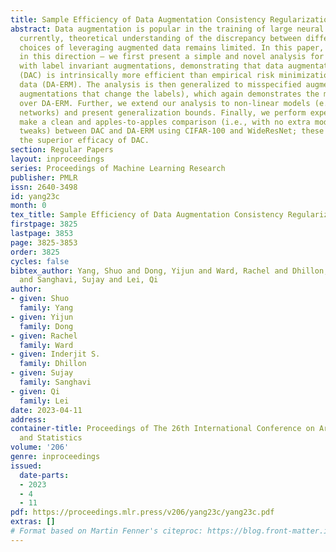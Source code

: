 ```yaml
---
title: Sample Efficiency of Data Augmentation Consistency Regularization
abstract: Data augmentation is popular in the training of large neural networks; however,
  currently, theoretical understanding of the discrepancy between different algorithmic
  choices of leveraging augmented data remains limited. In this paper, we take a step
  in this direction – we first present a simple and novel analysis for linear regression
  with label invariant augmentations, demonstrating that data augmentation consistency
  (DAC) is intrinsically more efficient than empirical risk minimization on augmented
  data (DA-ERM). The analysis is then generalized to misspecified augmentations (i.e.,
  augmentations that change the labels), which again demonstrates the merit of DAC
  over DA-ERM. Further, we extend our analysis to non-linear models (e.g., neural
  networks) and present generalization bounds. Finally, we perform experiments that
  make a clean and apples-to-apples comparison (i.e., with no extra modeling or data
  tweaks) between DAC and DA-ERM using CIFAR-100 and WideResNet; these together demonstrate
  the superior efficacy of DAC.
section: Regular Papers
layout: inproceedings
series: Proceedings of Machine Learning Research
publisher: PMLR
issn: 2640-3498
id: yang23c
month: 0
tex_title: Sample Efficiency of Data Augmentation Consistency Regularization
firstpage: 3825
lastpage: 3853
page: 3825-3853
order: 3825
cycles: false
bibtex_author: Yang, Shuo and Dong, Yijun and Ward, Rachel and Dhillon, Inderjit S.
  and Sanghavi, Sujay and Lei, Qi
author:
- given: Shuo
  family: Yang
- given: Yijun
  family: Dong
- given: Rachel
  family: Ward
- given: Inderjit S.
  family: Dhillon
- given: Sujay
  family: Sanghavi
- given: Qi
  family: Lei
date: 2023-04-11
address:
container-title: Proceedings of The 26th International Conference on Artificial Intelligence
  and Statistics
volume: '206'
genre: inproceedings
issued:
  date-parts:
  - 2023
  - 4
  - 11
pdf: https://proceedings.mlr.press/v206/yang23c/yang23c.pdf
extras: []
# Format based on Martin Fenner's citeproc: https://blog.front-matter.io/posts/citeproc-yaml-for-bibliographies/
---
```

